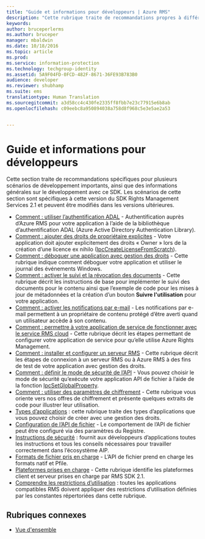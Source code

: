 ```yaml
---
title: "Guide et informations pour développeurs | Azure RMS"
description: "Cette rubrique traite de recommandations propres à différents scénarios de développement importants."
keywords: 
author: bruceperlerms
ms.author: bruceper
manager: mbaldwin
ms.date: 10/18/2016
ms.topic: article
ms.prod: 
ms.service: information-protection
ms.technology: techgroup-identity
ms.assetid: 5A9F04FD-0FCD-482F-8671-36FE93B783B0
audience: developer
ms.reviewer: shubhamp
ms.suite: ems
translationtype: Human Translation
ms.sourcegitcommit: a3d58cc4c430fe2335ff8fbb7e23c77915e6b8ab
ms.openlocfilehash: c09eebc8a950894038a758d8f968c5e3e5ae2a53


---
```


# <a name="developer-guidance-and-information"></a>Guide et informations pour développeurs

Cette section traite de recommandations spécifiques pour plusieurs scénarios de développement importants, ainsi que des informations générales sur le développement avec ce SDK. Les scénarios de cette section sont spécifiques à cette version du SDK Rights Management Services 2.1 et peuvent être modifiés dans les versions ultérieures.
- [Comment : utiliser l’authentification ADAL](how-to-use-adal-authentication.md) - Authentification auprès d’Azure RMS pour votre application à l’aide de la bibliothèque d’authentification ADAL (Azure Active Directory Authentication Library).
- [Comment : ajouter des droits de propriétaire explicites](add-explicit-owner-rights.md) - Votre application doit ajouter explicitement des droits « Owner » lors de la création d’une licence ex nihilo ([IpcCreateLicenseFromScratch](https://msdn.microsoft.com/library/hh535256.aspx)).
- [Comment : déboguer une application avec gestion des droits](debugging-applications-that-use-ad-rms.md) - Cette rubrique indique comment déboguer votre application et utiliser le journal des événements Windows.
- [Comment : activer le suivi et la révocation des documents](tracking-content.md) - Cette rubrique décrit les instructions de base pour implémenter le suivi des documents pour le contenu ainsi que l’exemple de code pour les mises à jour de métadonnées et la création d’un bouton **Suivre l'utilisation** pour votre application.
- [Comment : activer les notifications par e-mail](how-to-enable-email-notification.md) - Les notifications par e-mail permettent à un propriétaire de contenu protégé d’être averti quand un utilisateur accède à son contenu.
- [Comment : permettre à votre application de service de fonctionner avec le service RMS cloud](how-to-use-file-api-with-aadrm-cloud.md) - Cette rubrique décrit les étapes permettant de configurer votre application de service pour qu’elle utilise Azure Rights Management.
- [Comment : installer et configurer un serveur RMS](how-to-install-and-configure-an-rms-server.md) - Cette rubrique décrit les étapes de connexion à un serveur RMS ou à Azure RMS à des fins de test de votre application avec gestion des droits.
- [Comment : définir le mode de sécurité de l’API](setting-the-api-security-mode-api-mode.md) - Vous pouvez choisir le mode de sécurité qu’exécute votre application API de fichier à l’aide de la fonction [IpcSetGlobalProperty](https://msdn.microsoft.com/library/hh535270.aspx).
- [Comment : utiliser des paramètres de chiffrement](working-with-encryption.md) - Cette rubrique vous oriente vers nos offres de chiffrement et présente quelques extraits de code pour illustrer leur utilisation.
- [Types d’applications](application-types.md) : cette rubrique traite des types d’applications que vous pouvez choisir de créer avec une gestion des droits.
- [Configuration de l’API de fichier](file-api-configuration.md) - Le comportement de l’API de fichier peut être configuré via des paramètres du Registre.
- [Instructions de sécurité](security-guidelines.md) : fournit aux développeurs d’applications toutes les instructions et tous les conseils nécessaires pour travailler correctement dans l’écosystème AIP.
- [Formats de fichier pris en charge](supported-file-formats.md) - L’API de fichier prend en charge les formats natif et Pfile.
- [Plateformes prises en charge](supported-platforms.md) - Cette rubrique identifie les plateformes client et serveur prises en charge par RMS SDK 2.1.
- [Comprendre les restrictions d’utilisation](understanding-usage-restrictions.md) : toutes les applications compatibles RMS doivent appliquer des restrictions d’utilisation définies par les constantes répertoriées dans cette rubrique.

 
## <a name="related-topics"></a>Rubriques connexes
* [Vue d'ensemble](ad-rms-overview.md)
 

 



<!--HONumber=Nov16_HO4-->


